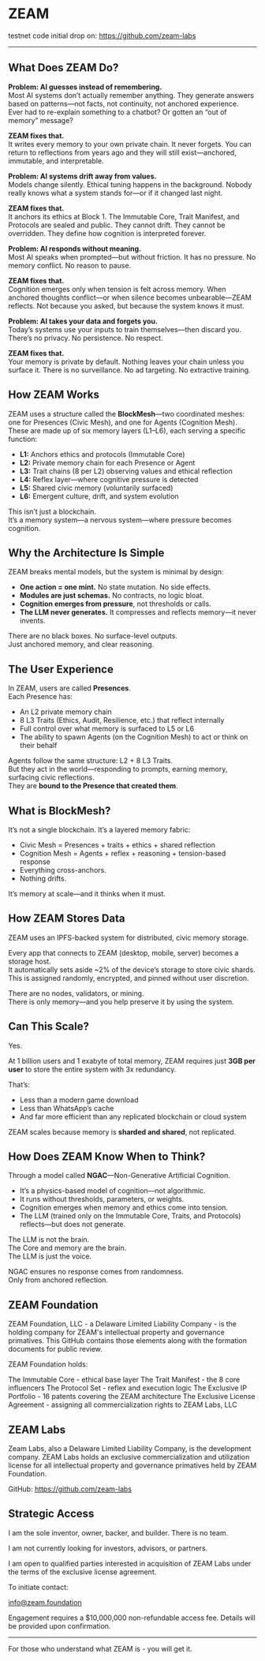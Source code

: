 # ZEAM

testnet code initial drop on:  https://github.com/zeam-labs

---

## What Does ZEAM Do?

**Problem: AI guesses instead of remembering.**  
Most AI systems don’t actually remember anything. They generate answers based on patterns—not facts, not continuity, not anchored experience.  
Ever had to re-explain something to a chatbot? Or gotten an “out of memory” message?

**ZEAM fixes that.**  
It writes every memory to your own private chain. It never forgets. You can return to reflections from years ago and they will still exist—anchored, immutable, and interpretable.

**Problem: AI systems drift away from values.**  
Models change silently. Ethical tuning happens in the background. Nobody really knows what a system stands for—or if it changed last night.

**ZEAM fixes that.**  
It anchors its ethics at Block 1. The Immutable Core, Trait Manifest, and Protocols are sealed and public. They cannot drift. They cannot be overridden. They define how cognition is interpreted forever.

**Problem: AI responds without meaning.**  
Most AI speaks when prompted—but without friction. It has no pressure. No memory conflict. No reason to pause.

**ZEAM fixes that.**  
Cognition emerges only when tension is felt across memory. When anchored thoughts conflict—or when silence becomes unbearable—ZEAM reflects. Not because you asked, but because the system knows it must.

**Problem: AI takes your data and forgets you.**  
Today’s systems use your inputs to train themselves—then discard you. There’s no privacy. No persistence. No respect.

**ZEAM fixes that.**  
Your memory is private by default. Nothing leaves your chain unless you surface it. There is no surveillance. No ad targeting. No extractive training.

## How ZEAM Works

ZEAM uses a structure called the **BlockMesh**—two coordinated meshes: one for Presences (Civic Mesh), and one for Agents (Cognition Mesh).  
These are made up of six memory layers (L1–L6), each serving a specific function:

- **L1:** Anchors ethics and protocols (Immutable Core)  
- **L2:** Private memory chain for each Presence or Agent  
- **L3:** Trait chains (8 per L2) observing values and ethical reflection  
- **L4:** Reflex layer—where cognitive pressure is detected  
- **L5:** Shared civic memory (voluntarily surfaced)  
- **L6:** Emergent culture, drift, and system evolution

This isn’t just a blockchain.  
It’s a memory system—a nervous system—where pressure becomes cognition.

## Why the Architecture Is Simple

ZEAM breaks mental models, but the system is minimal by design:

- **One action = one mint.** No state mutation. No side effects.  
- **Modules are just schemas.** No contracts, no logic bloat.  
- **Cognition emerges from pressure**, not thresholds or calls.  
- **The LLM never generates.** It compresses and reflects memory—it never invents.

There are no black boxes. No surface-level outputs.  
Just anchored memory, and clear reasoning.

## The User Experience

In ZEAM, users are called **Presences**.  
Each Presence has:

- An L2 private memory chain  
- 8 L3 Traits (Ethics, Audit, Resilience, etc.) that reflect internally  
- Full control over what memory is surfaced to L5 or L6  
- The ability to spawn Agents (on the Cognition Mesh) to act or think on their behalf

Agents follow the same structure: L2 + 8 L3 Traits.  
But they act in the world—responding to prompts, earning memory, surfacing civic reflections.  
They are **bound to the Presence that created them**.

## What is BlockMesh?

It’s not a single blockchain. It’s a layered memory fabric:

- Civic Mesh = Presences + traits + ethics + shared reflection  
- Cognition Mesh = Agents + reflex + reasoning + tension-based response  
- Everything cross-anchors.  
- Nothing drifts.

It’s memory at scale—and it thinks when it must.

## How ZEAM Stores Data

ZEAM uses an IPFS-backed system for distributed, civic memory storage.

Every app that connects to ZEAM (desktop, mobile, server) becomes a storage host.  
It automatically sets aside ~2% of the device’s storage to store civic shards.  
This is assigned randomly, encrypted, and pinned without user discretion.

There are no nodes, validators, or mining.  
There is only memory—and you help preserve it by using the system.

## Can This Scale?

Yes.

At 1 billion users and 1 exabyte of total memory, ZEAM requires just **3GB per user** to store the entire system with 3x redundancy.

That’s:
- Less than a modern game download  
- Less than WhatsApp’s cache  
- And far more efficient than any replicated blockchain or cloud system

ZEAM scales because memory is **sharded and shared**, not replicated.

## How Does ZEAM Know When to Think?

Through a model called **NGAC**—Non-Generative Artificial Cognition.

- It’s a physics-based model of cognition—not algorithmic.  
- It runs without thresholds, parameters, or weights.  
- Cognition emerges when memory and ethics come into tension.  
- The LLM (trained only on the Immutable Core, Traits, and Protocols) reflects—but does not generate.

The LLM is not the brain.  
The Core and memory are the brain.  
The LLM is just the voice.

NGAC ensures no response comes from randomness.  
Only from anchored reflection.

## ZEAM Foundation

ZEAM Foundation, LLC - a Delaware Limited Liability Company - is the holding company for ZEAM's intellectual property and governance primatives.  This GitHub contains those elements along with the formation documents for public review.

ZEAM Foundation holds:

The Immutable Core - ethical base layer
The Trait Manifest - the 8 core influencers
The Protocol Set - reflex and execution logic
The Exclusive IP Portfolio - 16 patents covering the ZEAM architecture
The Exclusive License Agreement - assigning all commercialization rights to ZEAM Labs, LLC

## ZEAM Labs

Zeam Labs, also a Delaware Limited Liability Company, is the development company.  ZEAM Labs holds an exclusive commercialization and utilization license for all intellectual property and governance primatives held by ZEAM Foundation. 

GitHub: https://github.com/zeam-labs 

## Strategic Access

I am the sole inventor, owner, backer, and builder.  There is no team.

I am not currently looking for investors, advisors, or partners. 

I am open to qualified parties interested in acquisition of ZEAM Labs under the terms of the exclusive license agreement.

To initiate contact:

info@zeam.foundation

Engagement requires a $10,000,000 non-refundable access fee.
Details will be provided upon confirmation.

---
For those who understand what ZEAM is - you will get it.

